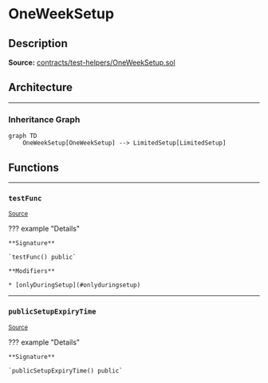# OneWeekSetup

## Description


**Source:** [contracts/test-helpers/OneWeekSetup.sol](https://github.com/Synthetixio/synthetix/tree/develop/contracts/test-helpers/OneWeekSetup.sol)

## Architecture


---
### Inheritance Graph

```mermaid
graph TD
    OneWeekSetup[OneWeekSetup] --> LimitedSetup[LimitedSetup]
```

## Functions


---
### `testFunc`

<sub>[Source](https://github.com/Synthetixio/synthetix/tree/develop/contracts/test-helpers/OneWeekSetup.sol#L7)</sub>



??? example "Details"

    **Signature**

    `testFunc() public`

    **Modifiers**

    * [onlyDuringSetup](#onlyduringsetup)


---
### `publicSetupExpiryTime`

<sub>[Source](https://github.com/Synthetixio/synthetix/tree/develop/contracts/test-helpers/OneWeekSetup.sol#L11)</sub>



??? example "Details"

    **Signature**

    `publicSetupExpiryTime() public`

